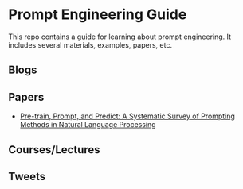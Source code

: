 # Prompt Engineering Guide

This repo contains a guide for learning about prompt engineering. It includes several materials, examples, papers, etc.

## Blogs

## Papers

- [Pre-train, Prompt, and Predict: A Systematic Survey of Prompting Methods in Natural Language Processing](https://arxiv.org/abs/2107.13586) 

## Courses/Lectures

## Tweets

